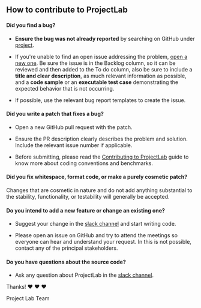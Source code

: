 ## How to contribute to ProjectLab

#### **Did you find a bug?**

- **Ensure the bug was not already reported** by searching on GitHub under [project](https://github.com/wizeline/project-lab/projects/1).

- If you're unable to find an open issue addressing the problem, [open a new one](https://github.com/wizeline/project-lab/projects/1). Be sure the issue is in the Backlog column, so it can be reviewed and then added to the To do column, also be sure to include a **title and clear description**, as much relevant information as possible, and a **code sample** or an **executable test case** demonstrating the expected behavior that is not occurring.

- If possible, use the relevant bug report templates to create the issue.

#### **Did you write a patch that fixes a bug?**

- Open a new GitHub pull request with the patch.

- Ensure the PR description clearly describes the problem and solution. Include the relevant issue number if applicable.

- Before submitting, please read the [Contributing to ProjectLab](https://github.com/wizeline/project-lab/blob/main/CODE_OF_CONDUCT.md) guide to know more about coding conventions and benchmarks.

#### **Did you fix whitespace, format code, or make a purely cosmetic patch?**

Changes that are cosmetic in nature and do not add anything substantial to the stability, functionality, or testability will generally be accepted.

#### **Do you intend to add a new feature or change an existing one?**

- Suggest your change in the [slack channel](https://slack.com/app_redirect?channel=CQCB5MWG6) and start writing code.

- Please open an issue on GitHub and try to attend the meetings so everyone can hear and understand your request. In this is not possible, contact any of the principal stakeholders.

#### **Do you have questions about the source code?**

- Ask any question about ProjectLab in the [slack channel](https://slack.com/app_redirect?channel=CQCB5MWG6).

Thanks! :heart: :heart: :heart:

Project Lab Team
